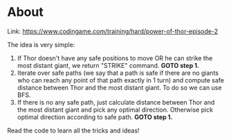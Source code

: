 # About
Link: https://www.codingame.com/training/hard/power-of-thor-episode-2

The idea is very simple:
1. If Thor doesn't have any safe positions to move OR he can strike the most distant giant, we return "STRIKE" command. **GOTO step 1.**
2. Iterate over safe paths (we say that a path is safe if there are no giants who can reach any point of that path exactly in 1 turn) and compute safe distance between Thor and the most distant giant. To do so we can use BFS.
3. If there is no any safe path, just calculate distance between Thor and the most distant giant and pick any optimal direction. Otherwise pick optimal direction according to safe path. **GOTO step 1.**

Read the code to learn all the tricks and ideas!
